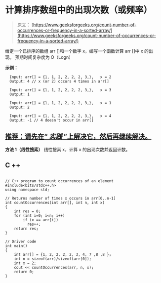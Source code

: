 # 计算排序数组中的出现次数（或频率）

> 原文： [https://www.geeksforgeeks.org/count-number-of-occurrences-or-frequency-in-a-sorted-array/](https://www.geeksforgeeks.org/count-number-of-occurrences-or-frequency-in-a-sorted-array/)

给定一个已排序的数组 arr []和一个数字 x，编写一个函数计算 arr []中 x 的出现。 预期时间复杂度为 O（Logn）

**示例：**

```
  Input: arr[] = {1, 1, 2, 2, 2, 2, 3,},   x = 2
  Output: 4 // x (or 2) occurs 4 times in arr[]

  Input: arr[] = {1, 1, 2, 2, 2, 2, 3,},   x = 3
  Output: 1 

  Input: arr[] = {1, 1, 2, 2, 2, 2, 3,},   x = 1
  Output: 2 

  Input: arr[] = {1, 1, 2, 2, 2, 2, 3,},   x = 4
  Output: -1 // 4 doesn't occur in arr[] 
```

## [推荐：请先在“ ***<u>实践</u>*** ”上解决它，然后再继续解决。](https://practice.geeksforgeeks.org/problems/number-of-occurrence/0)

**方法 1（线性搜索）**
线性搜索 x，计算 x 的出现次数并返回计数。

## C ++

```

// C++ program to count occurrences of an element 
#include<bits/stdc++.h> 
using namespace std; 

// Returns number of times x occurs in arr[0..n-1] 
int countOccurrences(int arr[], int n, int x) 
{ 
    int res = 0; 
    for (int i=0; i<n; i++) 
        if (x == arr[i]) 
          res++; 
    return res; 
} 

// Driver code 
int main() 
{ 
    int arr[] = {1, 2, 2, 2, 2, 3, 4, 7 ,8 ,8 }; 
    int n = sizeof(arr)/sizeof(arr[0]); 
    int x = 2; 
    cout << countOccurrences(arr, n, x); 
    return 0; 
} 

```